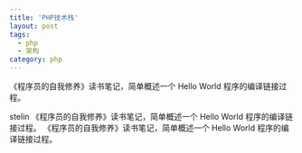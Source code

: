 ```yaml
---
title: 'PHP技术栈'
layout: post
tags:
  - php
  - 架构
category: php
---
```


《程序员的自我修养》读书笔记，简单概述一个 Hello World 程序的编译链接过程。

<!--more-->

stelin
《程序员的自我修养》读书笔记，简单概述一个 Hello World 程序的编译链接过程。
《程序员的自我修养》读书笔记，简单概述一个 Hello World 程序的编译链接过程。



